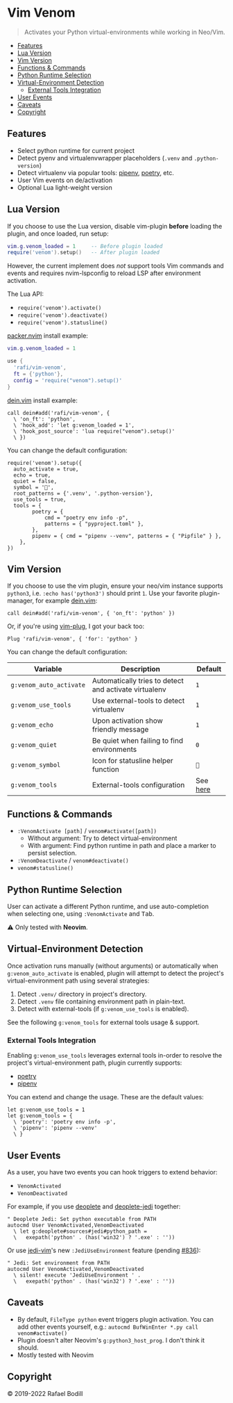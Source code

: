 # Vim Venom

> Activates your Python virtual-environments while working in Neo/Vim.

<!-- vim-markdown-toc GFM -->

* [Features](#features)
* [Lua Version](#lua-version)
* [Vim Version](#vim-version)
* [Functions & Commands](#functions--commands)
* [Python Runtime Selection](#python-runtime-selection)
* [Virtual-Environment Detection](#virtual-environment-detection)
  * [External Tools Integration](#external-tools-integration)
* [User Events](#user-events)
* [Caveats](#caveats)
* [Copyright](#copyright)

<!-- vim-markdown-toc -->

## Features

* Select python runtime for current project
* Detect pyenv and virtualenvwrapper placeholders (`.venv` and `.python-version`)
* Detect virtualenv via popular tools: [pipenv], [poetry], etc.
* User Vim events on de/activation
* Optional Lua light-weight version

## Lua Version

If you choose to use the Lua version, disable vim-plugin **before** loading the
plugin, and once loaded, run setup:

```lua
vim.g.venom_loaded = 1     -- Before plugin loaded
require('venom').setup()   -- After plugin loaded
```

However, the current implement does _not_ support tools Vim commands and events and requires nvim-lspconfig to reload LSP after environment activation.

The Lua API:

- `require('venom').activate()`
- `require('venom').deactivate()`
- `require('venom').statusline()`

[packer.nvim](https://github.com/wbthomason/packer.nvim) install example:

```lua
vim.g.venom_loaded = 1

use {
  'rafi/vim-venom',
  ft = {'python'},
  config = 'require("venom").setup()'
}
```

[dein.vim](https://github.com/Shougo/dein.vim) install example:

```viml
call dein#add('rafi/vim-venom', {
  \ 'on_ft': 'python',
  \ 'hook_add': 'let g:venom_loaded = 1',
  \ 'hook_post_source': 'lua require("venom").setup()'
  \ })
```

You can change the default configuration:

```viml
require('venom').setup({
  auto_activate = true,
  echo = true,
  quiet = false,
  symbol = '🐍',
  root_patterns = {'.venv', '.python-version'},
  use_tools = true,
  tools = {
		poetry = {
			cmd = "poetry env info -p",
			patterns = { "pyproject.toml" },
		},
		pipenv = { cmd = "pipenv --venv", patterns = { "Pipfile" } },
	},
})
```

## Vim Version

If you choose to use the vim plugin,
ensure your neo/vim instance supports `python3`, i.e. `:echo has('python3')`
should print `1`.  Use your favorite plugin-manager, for example [dein.vim]:

```viml
call dein#add('rafi/vim-venom', { 'on_ft': 'python' })
```

Or, if you're using [vim-plug], I got your back too:

```viml
Plug 'rafi/vim-venom', { 'for': 'python' }
```

You can change the default configuration:

| Variable | Description | Default |
|----------|-------------|---------|
| `g:venom_auto_activate` | Automatically tries to detect and activate virtualenv | `1`
| `g:venom_use_tools` | Use external-tools to detect virtualenv | `1`
| `g:venom_echo` | Upon activation show friendly message | `1`
| `g:venom_quiet` | Be quiet when failing to find environments | `0`
| `g:venom_symbol` | Icon for statusline helper function | `🐍`
| `g:venom_tools` | External-tools configuration | See [here](#external-tools-integration)

## Functions & Commands

* `:VenomActivate [path]` / `venom#activate([path])`
  - Without argument: Try to detect virtual-environment
  - With argument: Find python runtime in path and place a marker to persist
    selection.
* `:VenomDeactivate` / `venom#deactivate()`
* `venom#statusline()`

## Python Runtime Selection

User can activate a different Python runtime, and use auto-completion when
selecting one, using `:VenomActivate` and <kbd>Tab</kbd>.

:warning: Only tested with **Neovim**.

## Virtual-Environment Detection

Once activation runs manually (without arguments) or automatically when
`g:venom_auto_activate` is enabled, plugin will attempt to detect the project's
virtual-environment path using several strategies:

1. Detect `.venv/` directory in project's directory.
1. Detect `.venv` file containing environment path in plain-text.
1. Detect with external-tools (if `g:venom_use_tools` is enabled).

See the following `g:venom_tools` for external tools usage & support.

### External Tools Integration

Enabling `g:venom_use_tools` leverages external tools in-order to resolve
the project's virtual-environment path, plugin currently supports:

* [poetry]
* [pipenv]

You can extend and change the usage. These are the default values:

```viml
let g:venom_use_tools = 1
let g:venom_tools = {
  \ 'poetry': 'poetry env info -p',
  \ 'pipenv': 'pipenv --venv'
  \ }
```

## User Events

As a user, you have two events you can hook triggers to extend behavior:

* `VenomActivated`
* `VenomDeactivated`

For example, if you use [deoplete] and [deoplete-jedi] together:

```viml
" Deoplete Jedi: Set python executable from PATH
autocmd User VenomActivated,VenomDeactivated
  \ let g:deoplete#sources#jedi#python_path =
  \   exepath('python' . (has('win32') ? '.exe' : ''))
```

Or use [jedi-vim]'s new `:JediUseEnvironment` feature (pending [#836](https://github.com/davidhalter/jedi-vim/pull/836)):

```viml
" Jedi: Set environment from PATH
autocmd User VenomActivated,VenomDeactivated
  \ silent! execute 'JediUseEnvironment ' .
  \   exepath('python' . (has('win32') ? '.exe' : ''))
```

## Caveats

* By default, `FileType python` event triggers plugin activation. You can add
  other events yourself, e.g.: `autocmd BufWinEnter *.py call venom#activate()`
* Plugin doesn't alter Neovim's `g:python3_host_prog`. I don't think it should.
* Mostly tested with Neovim

## Copyright

© 2019-2022 Rafael Bodill

[vim-plug]: https://github.com/junegunn/vim-plug
[dein.vim]: https://github.com/shougo/dein.vim
[pyenv]: https://github.com/pyenv/pyenv
[poetry]: https://github.com/python-poetry/poetry
[pipenv]: https://github.com/pypa/pipenv
[deoplete]: https://github.com/Shougo/deoplete.nvim
[deoplete-jedi]: https://github.com/deoplete-plugins/deoplete-jedi
[jedi-vim]: https://github.com/davidhalter/jedi-vim
